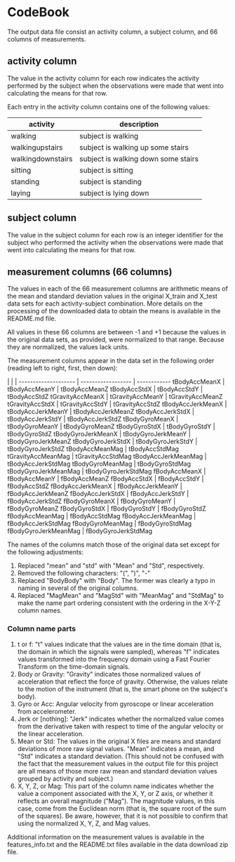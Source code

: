 CodeBook
========

The output data file consist an activity column, a subject column, and 66 columns of measurements.

activity column
---------------

The value in the activity column for each row indicates the activity performed by the subject when the observations were made that went into calculating the means for that row.

Each entry in the activity column contains one of the following values:

activity |description
------------- | ----------------
walking | subject is walking 
walkingupstairs | subject is walking up some stairs
walkingdownstairs | subject is walking down some stairs
sitting | subject is sitting
standing | subject is standing
laying | subject is lying down

subject column
--------------

The value in the subject column for each row is an integer identifier for the subject who performed the activity when the observations were made that went into calculating the means for that row.

measurement columns (66 columns)
------------------------

The values in each of the 66 measurement columns are arithmetic means of the mean and standard deviation values in the original X_train and X_test data sets for each activity-subject combination.  More details on the processing of the downloaded data to obtain the means is available in the README.md file.

All values in these 66 columns are between -1 and +1 because the values in the original data sets, as provided, were normalized to that range.  Because they are normalized, the values lack units.

The measurement columns appear in the data set in the following order (reading left to right, first, then down):

 |  |  | 
-------------------- | ------------------ | ------------
tBodyAccMeanX        | tBodyAccMeanY      | tBodyAccMeanZ
tBodyAccStdX         | tBodyAccStdY       | tBodyAccStdZ
tGravityAccMeanX     | tGravityAccMeanY   | tGravityAccMeanZ
tGravityAccStdX      | tGravityAccStdY    | tGravityAccStdZ
tBodyAccJerkMeanX    | tBodyAccJerkMeanY  | tBodyAccJerkMeanZ
tBodyAccJerkStdX     | tBodyAccJerkStdY   | tBodyAccJerkStdZ
tBodyGyroMeanX       | tBodyGyroMeanY     | tBodyGyroMeanZ
tBodyGyroStdX        | tBodyGyroStdY      | tBodyGyroStdZ
tBodyGyroJerkMeanX   | tBodyGyroJerkMeanY | tBodyGyroJerkMeanZ
tBodyGyroJerkStdX    | tBodyGyroJerkStdY  | tBodyGyroJerkStdZ
tBodyAccMeanMag      | tBodyAccStdMag
tGravityAccMeanMag   | tGravityAccStdMag
tBodyAccJerkMeanMag  | tBodyAccJerkStdMag
tBodyGyroMeanMag     | tBodyGyroStdMag
tBodyGyroJerkMeanMag | tBodyGyroJerkStdMag
fBodyAccMeanX        | fBodyAccMeanY     | fBodyAccMeanZ
fBodyAccStdX         | fBodyAccStdY      | fBodyAccStdZ
fBodyAccJerkMeanX    | fBodyAccJerkMeanY | fBodyAccJerkMeanZ
fBodyAccJerkStdX     | fBodyAccJerkStdY  | fBodyAccJerkStdZ
fBodyGyroMeanX       | fBodyGyroMeanY    | fBodyGyroMeanZ
fBodyGyroStdX        | fBodyGyroStdY     | fBodyGyroStdZ
fBodyAccMeanMag      | fBodyAccStdMag
fBodyAccJerkMeanMag  | fBodyAccJerkStdMag
fBodyGyroMeanMag     | fBodyGyroStdMag
fBodyGyroJerkMeanMag | fBodyGyroJerkStdMag

The names of the columns match those of the original data set except for the following adjustments:

1. Replaced "mean" and "std" with "Mean" and "Std", respectively.
2. Removed the following characters: "(", ")", "-"
3. Replaced "BodyBody" with "Body".  The former was clearly a typo in naming in several of the original columns.
4. Replaced "MagMean" and "MagStd" with "MeanMag" and "StdMag" to make the name part ordering consistent with the ordering in the X-Y-Z column names.

### Column name parts

1. t or f: "t" values indicate that the values are in the time domain (that is, the domain in which the signals were sampled), whereas "f" indicates values transformed into the frequency domain using a Fast Fourier Transform on the time-domain signals.
2. Body or Gravity: "Gravity" indicates those normalized values of acceleration that reflect the force of gravity.  Otherwise, the values relate to the motion of the instrument (that is, the smart phone on the subject's body).
3. Gyro or Acc: Angular velocity from gyroscope or linear acceleration from accelerometer.
4. Jerk or [nothing]: "Jerk" indicates whether the normalized value comes from the derivative taken with respect to time of the angular velocity or the linear acceleration.
5. Mean or Std: The values in the original X files are means and standard deviations of more raw signal values.  "Mean" indicates a mean, and "Std" indicates a standard deviation.  (This should not be confused with the fact that the measurement values in the output file for this project are all means of those more raw mean and standard deviation values grouped by activity and subject.)
6. X, Y, Z, or Mag: This part of the column name indicates whether the value a component associated with the X, Y, or Z axis, or whether it reflects an overall magnitude ("Mag").  The magnitude values, in this case, come from the Euclidean norm (that is, the square root of the sum of the squares).  Be aware, however, that it is not possible to confirm that using the normalized X, Y, Z, and Mag values.

Additional information on the measurement values is available in the features_info.txt and the README.txt files available in the data download zip file.
